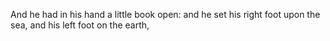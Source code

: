 And he had in his hand a little book open: and he set his right foot upon the sea, and his left foot on the earth,
